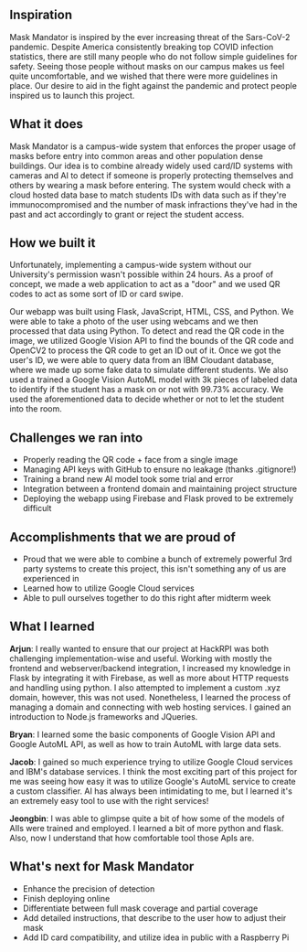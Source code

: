 ## Inspiration
Mask Mandator is inspired by the ever increasing threat of the Sars-CoV-2 pandemic. Despite America consistently breaking top COVID infection statistics, there are still many people who do not follow simple guidelines for safety. Seeing those people without masks on our campus makes us feel quite uncomfortable, and we wished that there were more guidelines in place. Our desire to aid in the fight against the pandemic and protect people inspired us to launch this project.

## What it does
Mask Mandator is a campus-wide system that enforces the proper usage of masks before entry into common areas and other population dense buildings. Our idea is to combine already widely used card/ID systems with cameras and AI to detect if someone is properly protecting themselves and others by wearing a mask before entering. The system would check with a cloud hosted data base to match students IDs with data such as if they're immunocompromised and the number of mask infractions they've had in the past and act accordingly to grant or reject the student access. 

## How we built it
Unfortunately, implementing a campus-wide system without our University's permission wasn't possible within 24 hours. As a proof of concept, we made a web application to act as a "door" and we used QR codes to act as some sort of ID or card swipe. 

Our webapp was built using Flask, JavaScript, HTML, CSS, and Python. We were able to take a photo of the user using webcams and we then processed that data using Python. To detect and read the QR code in the image, we utilized Google Vision API to find the bounds of the QR code and OpenCV2 to process the QR code to get an ID out of it. Once we got the user's ID, we were able to query data from an IBM Cloudant database, where we made up some fake data to simulate different students. We also used a trained a Google Vision AutoML model with 3k pieces of labeled data to identify if the student has a mask on or not with 99.73% accuracy. We used the aforementioned data to decide whether or not to let the student into the room.

## Challenges we ran into
- Properly reading the QR code + face from a single image
- Managing API keys with GitHub to ensure no leakage (thanks .gitignore!)
- Training a brand new AI model took some trial and error
- Integration between a frontend domain and maintaining project structure
- Deploying the webapp using Firebase and Flask proved to be extremely difficult

## Accomplishments that we are proud of
- Proud that we were able to combine a bunch of extremely powerful 3rd party systems to create this project, this isn't something any of us are experienced in
- Learned how to utilize Google Cloud services
- Able to pull ourselves together to do this right after midterm week

## What I learned
**Arjun**: I really wanted to ensure that our project at HackRPI was both challenging implementation-wise and useful. Working with mostly the frontend and webserver/backend integration, I increased my knowledge in Flask by integrating it with Firebase, as well as more about HTTP requests and handling using python. I also attempted to implement a custom .xyz domain, however, this was not used. Nonetheless, I learned the process of managing a domain and connecting with web hosting services. I gained an introduction to Node.js frameworks and JQueries.


**Bryan**: I learned some the basic components of Google Vision API and Google AutoML API, as well as how to train AutoML with large data sets.


**Jacob**: I gained so much experience trying to utilize Google Cloud services and IBM's database services. I think the most exciting part of this project for me was seeing how easy it was to utilize Google's AutoML service to create a custom classifier. AI has always been intimidating to me, but I learned it's an extremely easy tool to use with the right services!


**Jeongbin**: I was able to glimpse quite a bit of how some of the models of AIIs were trained and employed. I learned a bit of more python and flask. Also, now I understand that how comfortable tool those ApIs are.

## What's next for Mask Mandator
- Enhance the precision of detection
- Finish deploying online
- Differentiate between full mask coverage and partial coverage
- Add detailed instructions, that describe to the user how to adjust their mask
- Add ID card compatibility, and utilize idea in public with a Raspberry Pi

